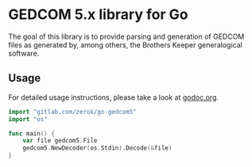 # GEDCOM 5.x library for Go

The goal of this library is to provide parsing and generation of GEDCOM files
as generated by, among others, the Brothers Keeper generalogical software.

## Usage

For detailed usage instructions, please take a look at [godoc.org][gdo].


```go
import "gitlab.com/zerok/go-gedcom5"
import "os"

func main() {
    var file gedcom5.File
    gedcom5.NewDecoder(os.Stdin).Decode(&file)
}
```


[gdo]: https://godoc.org/gitlab.com/zerok/go-gedcom5
